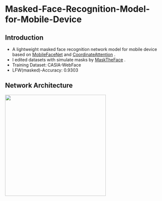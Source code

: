 # Masked-Face-Recognition-Model-for-Mobile-Device
## Introduction
* A lightweight masked face recognition network model for mobile  device based on [MobileFaceNet](https://github.com/Xiaoccer/MobileFaceNet_Pytorch) and [CoordinateAttention](https://arxiv.org/pdf/2103.02907.pdf) .
 *  I edited datasets with simulate masks by [MaskTheFace](https://github.com/aqeelanwar/MaskTheFace/) .
 *  Training Dataset:  CASIA-WebFace
 *  LFW(masked)-Accuracy: 0.9303
## Network Architecture
  <img src="https://user-images.githubusercontent.com/84227180/153176591-d5694abc-e362-4173-846a-99ee2414c81f.png" width="330px">
